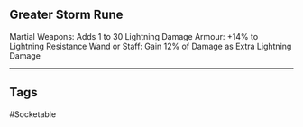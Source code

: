 ## Greater Storm Rune
Martial Weapons: Adds 1 to 30 Lightning Damage
Armour: +14% to Lightning Resistance
Wand or Staff: Gain 12% of Damage as Extra Lightning Damage

---
## Tags
#Socketable
